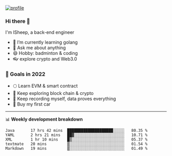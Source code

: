 [![profile](http://img.codelin.xyz/hello-im-isheep.svg)](https://www.calligrapher.ai/)

### Hi there 🐏

I'm ISheep, a back-end engineer

- 🔭 I’m currently learning golang
- 💬 Ask me about anything
- 😄 Hobby: badminton & coding
- 👓 explore crypto and Web3.0

### 🚀 Goals in 2022
+ 🌕 Learn EVM & smart contract
+ 🤔 Keep exploring block chain & crypto
+ 🐏 Keep recording myself, data proves everything
+ 🚗 Buy my first car

-------

📊 **Weekly development breakdown**
<!--START_SECTION:waka-->
```text
Java       17 hrs 42 mins  ████████████████████░░░░░   80.35 % 
YAML       2 hrs 21 mins   ██▓░░░░░░░░░░░░░░░░░░░░░░   10.71 % 
XML        1 hr 10 mins    █▒░░░░░░░░░░░░░░░░░░░░░░░   05.37 % 
textmate   20 mins         ▒░░░░░░░░░░░░░░░░░░░░░░░░   01.54 % 
Markdown   19 mins         ▒░░░░░░░░░░░░░░░░░░░░░░░░   01.49 % 
```
<!--END_SECTION:waka-->
